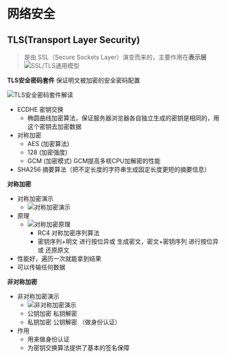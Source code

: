# 网络安全

## TLS(Transport Layer Security)
>是由 SSL（Secure Sockets Layer）演变而来的，主要作用在**表示层**
![SSL/TLS通用模型](https://raw.githubusercontent.com/luobosiji/blog/master/resources/nginx/tls-model.png)

**TLS安全密码套件** 保证明文被加密的安全密码配置

![TLS安全密码套件解读](https://raw.githubusercontent.com/luobosiji/blog/master/resources/nginx/tls-encryption.png)
  - ECDHE 密钥交换
    - 椭圆曲线加密算法，保证服务器浏览器各自独立生成的密钥是相同的，用这个密钥去加密数据
  - 对称加密
    - AES (加密算法)
    - 128 (加密强度)
    - GCM (加密模式) GCM提高多核CPU加解密的性能
  - SHA256 摘要算法（把不定长度的字符串生成固定长度更短的摘要信息）

**对称加密**
- 对称加密演示
  - ![对称加密演示](https://raw.githubusercontent.com/luobosiji/blog/master/resources/nginx/symmetricEncryption.png)
- 原理
  - ![对称加密原理](https://raw.githubusercontent.com/luobosiji/blog/master/resources/nginx/principle.png)
    - RC4 对称加密序列算法
    - 密钥序列+明文 进行按位异或 生成密文，密文+密钥序列 进行按位异或 还原原文
- 性能好，遍历一次就能拿到结果
- 可以传输任何数据

**非对称加密**
- 非对称加密演示
  - ![非对称加密演示](https://raw.githubusercontent.com/luobosiji/blog/master/resources/nginx/AsymmetricEncryption.png)
  - 公钥加密 私钥解密
  - 私钥加密 公钥解密 （做身份认证）
- 作用
  - 用来做身份认证
  - 为密钥交换算法提供了基本的签名保障
